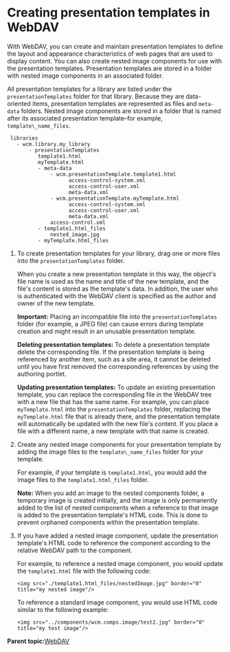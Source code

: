 # Creating presentation templates in WebDAV 

With WebDAV, you can create and maintain presentation templates to define the layout and appearance characteristics of web pages that are used to display content. You can also create nested image components for use with the presentation templates. Presentation templates are stored in a folder with nested image components in an associated folder.

All presentation templates for a library are listed under the `presentationTemplates` folder for that library. Because they are data-oriented items, presentation templates are represented as files and `meta-data` folders. Nested image components are stored in a folder that is named after its associated presentation template–for example, `template\_name_files`.

```
 libraries
   - wcm.library.my_library
       - presentationTemplates
          template1.html
          myTemplate.html
          - meta-data
              - wcm.presentationTemplate.template1.html
                    access-control-system.xml
                    access-control-user.xml
                    meta-data.xml		
              - wcm.presentationTemplate.myTemplate.html
                    access-control-system.xml
                    access-control-user.xml
                    meta-data.xml		
              access-control.xml
          - template1.html_files
              nested_image.jpg
          - myTemplate.html_files
```

1.  To create presentation templates for your library, drag one or more files into the `presentationTemplates` folder.

    When you create a new presentation template in this way, the object's file name is used as the name and title of the new template, and the file's content is stored as the template's data. In addition, the user who is authenticated with the WebDAV client is specified as the author and owner of the new template.

    **Important:** Placing an incompatible file into the `presentationTemplates` folder \(for example, a JPEG file\) can cause errors during template creation and might result in an unusable presentation template.

    **Deleting presentation templates:** To delete a presentation template delete the corresponding file. If the presentation template is being referenced by another item, such as a site area, it cannot be deleted until you have first removed the corresponding references by using the authoring portlet.

    **Updating presentation templates:** To update an existing presentation template, you can replace the corresponding file in the WebDAV tree with a new file that has the same name. For example, you can place `myTemplate.html` into the `presentationTemplates` folder, replacing the `myTemplate.html` file that is already there, and the presentation template will automatically be updated with the new file's content. If you place a file with a different name, a new template with that name is created.

2.  Create any nested image components for your presentation template by adding the image files to the `template\_name_files` folder for your template.

    For example, if your template is `template1.html`, you would add the image files to the `template1.html_files` folder.

    **Note:** When you add an image to the nested components folder, a temporary image is created initially, and the image is only permanently added to the list of nested components when a reference to that image is added to the presentation template's HTML code. This is done to prevent orphaned components within the presentation template.

3.  If you have added a nested image component, update the presentation template's HTML code to reference the component according to the relative WebDAV path to the component.

    For example, to reference a nested image component, you would update the `template1.html` file with the following code:

    ```
    <img src="./template1.html_files/nestedImage.jpg" border="0" title="my nested image"/>
    ```

    To reference a standard image component, you would use HTML code similar to the following example:

    ```
    <img src="../components/wcm.comps.image/test2.jpg" border="0" title="my test image"/>
    ```


**Parent topic:**[WebDAV](../wcm/wcm_webdav_overview.md)

